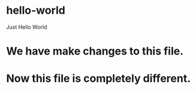 # hello-world
Just Hello World

# We have make changes to this file.
# Now this file is completely different. 
